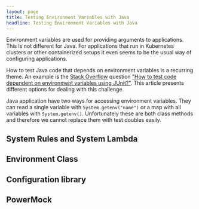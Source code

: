 ```yaml
---
layout: page
title: Testing Environment Variables with Java
headline: Testing Environment Variables with Java
---
```

Environment variables are used for providing arguments to applications. This
is not different for Java. For applications that run in Kubernetes clusters or
other containerized setups it even seems to be the usual way of configuring
applications.

How to test Java code that depends on environment variables is a recurring
theme. An example is the [Stack Overflow](https://stackoverflow.com) question
["How to test code dependent on environment variables using
JUnit?"](https://stackoverflow.com/questions/8168884/how-to-test-code-dependent-on-environment-variables-using-junit).
This article presents different options for dealing with this challenge.

Java application have two ways for accessing environment variables. They can
read a single variable with `System.getenv("name")` or a map with all variables
with `System.getenv()`. Unfortunately these are both class methods and
therefore we cannot replace them with test doubles easily.

## System Rules and System Lambda

## Environment Class

## Configuration library

## PowerMock
